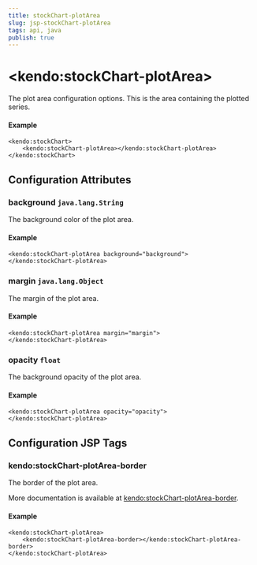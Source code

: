 ```yaml
---
title: stockChart-plotArea
slug: jsp-stockChart-plotArea
tags: api, java
publish: true
---
```


# \<kendo:stockChart-plotArea\>

The plot area configuration options. This is the area containing the plotted series.

#### Example
    <kendo:stockChart>
        <kendo:stockChart-plotArea></kendo:stockChart-plotArea>
    </kendo:stockChart>

## Configuration Attributes

### background `java.lang.String`

The background color of the plot area.

#### Example
    <kendo:stockChart-plotArea background="background">
    </kendo:stockChart-plotArea>

### margin `java.lang.Object`

The margin of the plot area.

#### Example
    <kendo:stockChart-plotArea margin="margin">
    </kendo:stockChart-plotArea>

### opacity `float`

The background opacity of the plot area.

#### Example
    <kendo:stockChart-plotArea opacity="opacity">
    </kendo:stockChart-plotArea>


##  Configuration JSP Tags

### kendo:stockChart-plotArea-border

The border of the plot area.

More documentation is available at [kendo:stockChart-plotArea-border](stockchart/plotarea-border).

#### Example

    <kendo:stockChart-plotArea>
        <kendo:stockChart-plotArea-border></kendo:stockChart-plotArea-border>
    </kendo:stockChart-plotArea>

 
